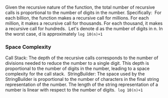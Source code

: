 Given the recursive nature of the function, the total number of recursive calls is proportional to the number of digits in the number. Specifically:
​
For each billion, the function makes a recursive call for millions.
For each million, it makes a recursive call for thousands.
For each thousand, it makes a recursive call for hundreds.
​
Let's denote d as the number of digits in n. In the worst case, d is approximately
`log 10(n)+1`
​
​
### Space Complexity
Call Stack: The depth of the recursive calls corresponds to the number of divisions needed to reduce the number to a single digit. This depth is proportional to the number of digits in the number, leading to a space complexity for the call stack.
​
StringBuilder: The space used by the StringBuilder is proportional to the number of characters in the final string representation of the number. The length of the string representation of a number is linear with respect to the number of digits.
​
`log 10(n)+1`